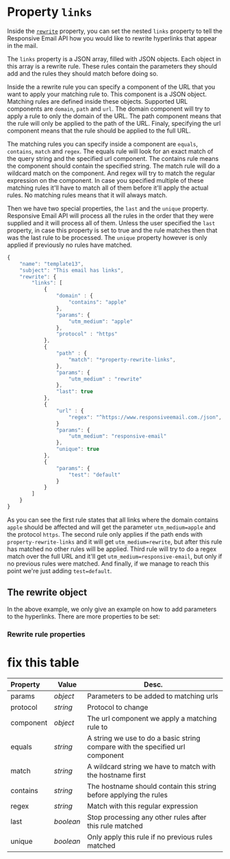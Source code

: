 # Property `links`

Inside the [`rewrite`](../json/property-rewrite)
property, you can set the nested `links` property to tell the
Responsive Email API how you would like to rewrite hyperlinks
that appear in the mail.

The `links` property is a JSON array, filled with JSON objects. Each object in
this array is a rewrite rule. These rules contain the parameters they should add
and the rules they should match before doing so.

Inside the a rewrite rule you can specify a component of the URL that you want to apply
your matching rule to. This component is a JSON object. Matching rules are defined 
inside these objects. Supported URL components are `domain`, `path` and `url`. 
The domain component will try to apply a rule to only the domain of the URL. 
The path component means that the rule will only be  applied to the path of the URL. 
Finaly, specifying the url component means that the rule should be applied to the full URL. 

The matching rules you can specify inside a component are `equals`, `contains`, `match` and `regex`. 
The equals rule will look for an exact match of the query string and the specified url component.
The contains rule means the component should contain the specified string. The match rule will
do a wildcard match on the component. And regex will try to match the regular expression
on the component. In case you specified multiple of these matching rules it'll have
to match all of them before it'll apply the actual rules. No matching rules means
that it will always match.

Then we have two special properties, the `last` and the `unique` property. Responsive
Email API will process all the rules in the order that they were supplied and it will
process all of them. Unless the user specified the `last` property, in case this property
is set to true and the rule matches then that was the last rule to be processed.
The `unique` property however is only applied if previously no rules have matched.

```javascript
{
    "name": "template13",
    "subject": "This email has links",
    "rewrite": {
        "links": [
            {
                "domain" : {
                    "contains": "apple"
                },
                "params": {
                    "utm_medium": "apple"
                },
                "protocol" : "https"
            },
            {
                "path" : {
                    "match": "*property-rewrite-links",
                },
                "params": {
                    "utm_medium" : "rewrite"
                },
                "last": true
            },
            {
                "url" : {
                    "regex": "^https://www.responsiveemail.com./json",
                }
                "params": {
                    "utm_medium": "responsive-email"
                },
                "unique": true
            },
            {
                "params": {
                    "test": "default"
                }
            }
        ]
    }
}
```

As you can see the first rule states that all links where the domain contains `apple` should
be affected and will get the parameter `utm_medium=apple` and the protocol `https`.
The second rule only applies if the path ends with `property-rewrite-links` and it will
get `utm_medium=rewrite`, but after this rule has matched no other rules will be applied.
Third rule will try to do a regex match over the full URL and it'll get `utm_medium=responsive-email`,
but only if no previous rules were matched. And finally, if we manage to reach this point
we're just adding `test=default`.

## The rewrite object

In the above example, we only give an example on how to add parameters
to the hyperlinks. There are more properties to be set:

### Rewrite rule properties

# fix this table

| Property | Value | Desc.                                                                                  |
|:---------|-------|----------------------------------------------------------------------------------------|
| params | _object_ | Parameters to be added to matching urls                                               |
| protocol | _string_ | Protocol to change                                                                  |
| component | _object_ | The url component we apply a matching rule to                                      |
| equals | _string_ | A string we use to do a basic string compare with the specified url component         |
| match | _string_ | A wildcard string we have to match with the hostname first                             |
| contains| _string_ | The hostname should contain this string before applying the rules                    |
| regex | _string_ | Match with this regular expression                                                     |
| last | _boolean_ | Stop processing any other rules after this rule matched                                |
| unique | _boolean_ | Only apply this rule if no previous rules matched                                    |
